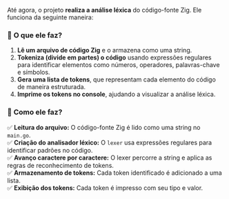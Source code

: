 Até agora, o projeto **realiza a análise léxica** do código-fonte Zig. Ele funciona da seguinte maneira:  

### 🔹 **O que ele faz?**  
1. **Lê um arquivo de código Zig** e o armazena como uma string.  
2. **Tokeniza (divide em partes) o código** usando expressões regulares para identificar elementos como números, operadores, palavras-chave e símbolos.  
3. **Gera uma lista de tokens**, que representam cada elemento do código de maneira estruturada.  
4. **Imprime os tokens no console**, ajudando a visualizar a análise léxica.  

### 🔹 **Como ele faz?**  
✅ **Leitura do arquivo:** O código-fonte Zig é lido como uma string no `main.go`.  
✅ **Criação do analisador léxico:** O `lexer` usa expressões regulares para identificar padrões no código.  
✅ **Avanço caractere por caractere:** O lexer percorre a string e aplica as regras de reconhecimento de tokens.  
✅ **Armazenamento de tokens:** Cada token identificado é adicionado a uma lista.  
✅ **Exibição dos tokens:** Cada token é impresso com seu tipo e valor.  
